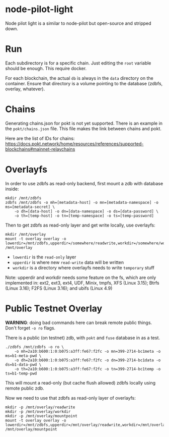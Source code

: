 # node-pilot-light

Node pilot light is a similar to node-pilot but open-source and stripped down.

# Run

Each subdirectory is for a specific chain. Just editing the `root` variable should be enough.
This require docker.

For each blockchain, the actual `db` is always in the `data` directory on the container.
Ensure that directory is a volume pointing to the database (zdbfs, overlay, whatever).

# Chains

Generating chains.json for pokt is not yet supported. There is an example in the `pokt/chains.json` file.
This file makes the link between chains and pokt.

Here are the list of IDs for chains:
https://docs.pokt.network/home/resources/references/supported-blockchains#mainnet-relaychains

# Overlayfs

In order to use zdbfs as read-only backend, first mount a zdb with database inside:
```
mkdir /mnt/zdbfs
zdbfs /mnt/zdbfs -o mh=[metadata-host] -o mn=[metadata-namespace] -o ms=[metadata-secret] \
    -o dh=[data-host] -o dn=[data-namespace] -o ds=[data-password] \
    -o th=[temp-host] -o tn=[temp-namespace] -o ts=[temp-password]
```

Then to get zdbfs as read-only layer and get write locally, use overlayfs:
```
mkdir /mnt/overlay
mount -t overlay overlay -o lowerdir=/mnt/zdbfs,upperdir=/somewhere/readwrite,workdir=/somewhere/workdir /mnt/overlay
```

- `lowerdir` is the `read-only` layer
- `upperdir` is where new `read-write` data will be written
- `workdir` is a directory where overlayfs needs to write `temporary` stuff

Note: upperdir and workdir needs some feature on the fs, which are only implemented in: ext2, ext3, ext4,
UDF, Minix, tmpfs, XFS (Linux 3.15); Btrfs (Linux 3.16); F2FS (Linux 3.16); and ubifs (Linux 4.9)

# Public Testnet Overlay

**WARNING**: doing bad commands here can break remote public things. Don't forget `-o ro` flags.

There is a public (on testnet) zdb, with `pokt` and `fuse` database in as a test.
```
./zdbfs /mnt/zdbfs -o ro \
    -o mh=2a10:b600:1:0:b075:a3ff:fe67:f2fc -o mn=399-2714-bc1meta -o ms=b1-meta-pwd \
    -o dh=2a10:b600:1:0:b075:a3ff:fe67:f2fc -o dn=399-2714-bc1data -o ds=b1-data-pwd \
    -o th=2a10:b600:1:0:b075:a3ff:fe67:f2fc -o tn=399-2714-bc1temp -o ts=b1-temp-pwd
```

This will mount a read-only (but cache flush allowed) zdbfs locally using remote public zdb.

Now we need to use that zdbfs as read-only layer of overlayfs:
```
mkdir -p /mnt/overlay/readwrite
mkdir -p /mnt/overlay/workdir
mkdir -p /mnt/overlay/mountpoint
mount -t overlay overlay -o lowerdir=/mnt/zdbfs,upperdir=/mnt/overlay/readwrite,workdir=/mnt/overlay/workdir /mnt/overlay/mountpoint
```


